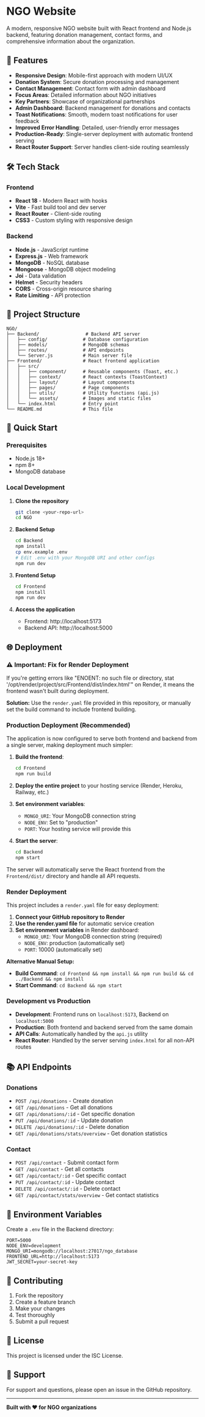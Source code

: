 # NGO Website

A modern, responsive NGO website built with React frontend and Node.js backend, featuring donation management, contact forms, and comprehensive information about the organization.

## 🚀 Features

- **Responsive Design**: Mobile-first approach with modern UI/UX
- **Donation System**: Secure donation processing and management
- **Contact Management**: Contact form with admin dashboard
- **Focus Areas**: Detailed information about NGO initiatives
- **Key Partners**: Showcase of organizational partnerships
- **Admin Dashboard**: Backend management for donations and contacts
- **Toast Notifications**: Smooth, modern toast notifications for user feedback
- **Improved Error Handling**: Detailed, user-friendly error messages
- **Production-Ready**: Single-server deployment with automatic frontend serving
- **React Router Support**: Server handles client-side routing seamlessly

## 🛠️ Tech Stack

### Frontend
- **React 18** - Modern React with hooks
- **Vite** - Fast build tool and dev server
- **React Router** - Client-side routing
- **CSS3** - Custom styling with responsive design

### Backend
- **Node.js** - JavaScript runtime
- **Express.js** - Web framework
- **MongoDB** - NoSQL database
- **Mongoose** - MongoDB object modeling
- **Joi** - Data validation
- **Helmet** - Security headers
- **CORS** - Cross-origin resource sharing
- **Rate Limiting** - API protection

## 📁 Project Structure

```
NGO/
├── Backend/                 # Backend API server
│   ├── config/             # Database configuration
│   ├── models/             # MongoDB schemas
│   ├── routes/             # API endpoints
│   └── Server.js           # Main server file
├── Frontend/               # React frontend application
│   ├── src/
│   │   ├── component/      # Reusable components (Toast, etc.)
│   │   ├── context/        # React contexts (ToastContext)
│   │   ├── layout/         # Layout components
│   │   ├── pages/          # Page components
│   │   ├── utils/          # Utility functions (api.js)
│   │   └── assets/         # Images and static files
│   └── index.html          # Entry point
└── README.md               # This file
```

## 🚀 Quick Start

### Prerequisites
- Node.js 18+ 
- npm 8+
- MongoDB database

### Local Development

1. **Clone the repository**
   ```bash
   git clone <your-repo-url>
   cd NGO
   ```

2. **Backend Setup**
   ```bash
   cd Backend
   npm install
   cp env.example .env
   # Edit .env with your MongoDB URI and other configs
   npm run dev
   ```

3. **Frontend Setup**
   ```bash
   cd Frontend
   npm install
   npm run dev
   ```

4. **Access the application**
   - Frontend: http://localhost:5173
   - Backend API: http://localhost:5000

## 🌐 Deployment

### ⚠️ Important: Fix for Render Deployment

If you're getting errors like "ENOENT: no such file or directory, stat '/opt/render/project/src/Frontend/dist/index.html'" on Render, it means the frontend wasn't built during deployment. 

**Solution:** Use the `render.yaml` file provided in this repository, or manually set the build command to include frontend building.

### Production Deployment (Recommended)

The application is now configured to serve both frontend and backend from a single server, making deployment much simpler:

1. **Build the frontend**:
   ```bash
   cd Frontend
   npm run build
   ```

2. **Deploy the entire project** to your hosting service (Render, Heroku, Railway, etc.)

3. **Set environment variables**:
   - `MONGO_URI`: Your MongoDB connection string
   - `NODE_ENV`: Set to "production"
   - `PORT`: Your hosting service will provide this

4. **Start the server**:
   ```bash
   cd Backend
   npm start
   ```

The server will automatically serve the React frontend from the `Frontend/dist/` directory and handle all API requests.

### Render Deployment

This project includes a `render.yaml` file for easy deployment:

1. **Connect your GitHub repository to Render**
2. **Use the render.yaml file** for automatic service creation
3. **Set environment variables** in Render dashboard:
   - `MONGO_URI`: Your MongoDB connection string (required)
   - `NODE_ENV`: production (automatically set)
   - `PORT`: 10000 (automatically set)

**Alternative Manual Setup:**
- **Build Command**: `cd Frontend && npm install && npm run build && cd ../Backend && npm install`
- **Start Command**: `cd Backend && npm start`

### Development vs Production

- **Development**: Frontend runs on `localhost:5173`, Backend on `localhost:5000`
- **Production**: Both frontend and backend served from the same domain
- **API Calls**: Automatically handled by the `api.js` utility
- **React Router**: Handled by the server serving `index.html` for all non-API routes

## 📚 API Endpoints

### Donations
- `POST /api/donations` - Create donation
- `GET /api/donations` - Get all donations
- `GET /api/donations/:id` - Get specific donation
- `PUT /api/donations/:id` - Update donation
- `DELETE /api/donations/:id` - Delete donation
- `GET /api/donations/stats/overview` - Get donation statistics

### Contact
- `POST /api/contact` - Submit contact form
- `GET /api/contact` - Get all contacts
- `GET /api/contact/:id` - Get specific contact
- `PUT /api/contact/:id` - Update contact
- `DELETE /api/contact/:id` - Delete contact
- `GET /api/contact/stats/overview` - Get contact statistics

## 🔧 Environment Variables

Create a `.env` file in the Backend directory:

```env
PORT=5000
NODE_ENV=development
MONGO_URI=mongodb://localhost:27017/ngo_database
FRONTEND_URL=http://localhost:5173
JWT_SECRET=your-secret-key
```

## 📝 Contributing

1. Fork the repository
2. Create a feature branch
3. Make your changes
4. Test thoroughly
5. Submit a pull request

## 📄 License

This project is licensed under the ISC License.

## 🤝 Support

For support and questions, please open an issue in the GitHub repository.

---

**Built with ❤️ for NGO organizations** 